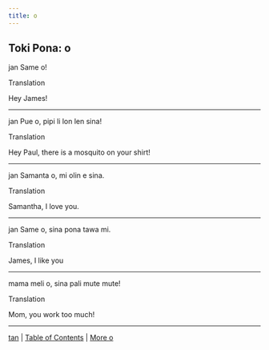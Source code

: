 ```yaml
---
title: o
---
```


## Toki Pona: o

jan Same o!
<detail>
<summary>Translation</summary>

Hey James!
</detail>

---

jan Pue o, pipi li lon len sina!
<detail>
<summary>Translation</summary>

Hey Paul, there is a mosquito on your shirt!
</detail>

---

jan Samanta o, mi olin e sina.
<detail>
<summary>Translation</summary>

Samantha, I love you.
</detail>

---

jan Same o, sina pona tawa mi.
<detail>
<summary>Translation</summary>

James, I like you
</detail>

---

mama meli o, sina pali mute mute!
<detail>
<summary>Translation</summary>

Mom, you work too much!
</detail>

---



[tan](46tan.md) | [Table of Contents](toc.md) | [More o](48o.md)